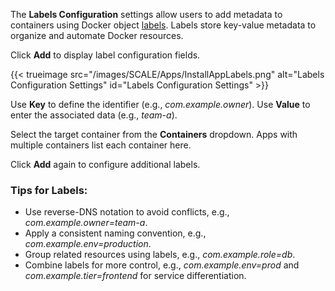 &NewLine;

The **Labels Configuration** settings allow users to add metadata to containers using Docker object [labels](https://docs.docker.com/engine/manage-resources/labels/). Labels store key-value metadata to organize and automate Docker resources.

Click **Add** to display label configuration fields.

{{< trueimage src="/images/SCALE/Apps/InstallAppLabels.png" alt="Labels Configuration Settings" id="Labels Configuration Settings" >}}

Use **Key** to define the identifier (e.g., *com.example.owner*). Use **Value** to enter the associated data (e.g., *team-a*).

Select the target container from the **Containers** dropdown. Apps with multiple containers list each container here.

Click **Add** again to configure additional labels.

### Tips for Labels:
- Use reverse-DNS notation to avoid conflicts, e.g., *com.example.owner=team-a*.
- Apply a consistent naming convention, e.g., *com.example.env=production*.
- Group related resources using labels, e.g., *com.example.role=db*.
- Combine labels for more control, e.g., *com.example.env=prod* and *com.example.tier=frontend* for service differentiation.
